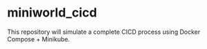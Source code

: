 # miniworld_cicd
This repository will simulate a complete CICD process using Docker Compose + Minikube.

